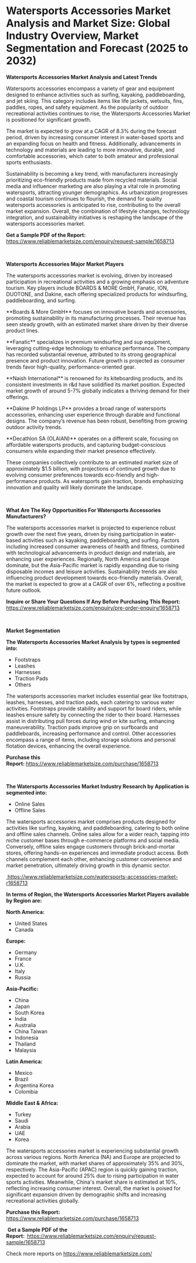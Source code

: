 <p><h1>Watersports Accessories Market Analysis and Market Size: Global Industry Overview, Market Segmentation and Forecast (2025 to 2032)</h1></p><p><strong>Watersports Accessories Market Analysis and Latest Trends</strong></p>
<p><p>Watersports accessories encompass a variety of gear and equipment designed to enhance activities such as surfing, kayaking, paddleboarding, and jet skiing. This category includes items like life jackets, wetsuits, fins, paddles, ropes, and safety equipment. As the popularity of outdoor recreational activities continues to rise, the Watersports Accessories Market is positioned for significant growth. </p><p>The market is expected to grow at a CAGR of 8.3% during the forecast period, driven by increasing consumer interest in water-based sports and an expanding focus on health and fitness. Additionally, advancements in technology and materials are leading to more innovative, durable, and comfortable accessories, which cater to both amateur and professional sports enthusiasts. </p><p>Sustainability is becoming a key trend, with manufacturers increasingly prioritizing eco-friendly products made from recycled materials. Social media and influencer marketing are also playing a vital role in promoting watersports, attracting younger demographics. As urbanization progresses and coastal tourism continues to flourish, the demand for quality watersports accessories is anticipated to rise, contributing to the overall market expansion. Overall, the combination of lifestyle changes, technology integration, and sustainability initiatives is reshaping the landscape of the watersports accessories market.</p></p>
<p><strong>Get a Sample PDF of the Report:&nbsp;</strong> <a href="https://www.reliablemarketsize.com/enquiry/request-sample/1658713?utm_campaign=1131&utm_medium=2&utm_source=Github&utm_content=ia&utm_term=06022025&utm_id=watersports-accessories">https://www.reliablemarketsize.com/enquiry/request-sample/1658713</a></p>
<p>&nbsp;</p>
<p><strong>Watersports Accessories Major Market Players</strong></p>
<p><p>The watersports accessories market is evolving, driven by increased participation in recreational activities and a growing emphasis on adventure tourism. Key players include BOARDS & MORE GmbH, Fanatic, ION, DUOTONE, and Dakine, each offering specialized products for windsurfing, paddleboarding, and surfing.</p><p>**Boards & More GmbH** focuses on innovative boards and accessories, promoting sustainability in its manufacturing processes. Their revenue has seen steady growth, with an estimated market share driven by their diverse product lines.</p><p>**Fanatic** specializes in premium windsurfing and sup equipment, leveraging cutting-edge technology to enhance performance. The company has recorded substantial revenue, attributed to its strong geographical presence and product innovation. Future growth is projected as consumer trends favor high-quality, performance-oriented gear.</p><p>**Naish International** is renowned for its kiteboarding products, and its consistent investments in r&d have solidified its market position. Expected market growth of around 5-7% globally indicates a thriving demand for their offerings.</p><p>**Dakine IP holdings LP** provides a broad range of watersports accessories, enhancing user experience through durable and functional designs. The company’s revenue has been robust, benefiting from growing outdoor activity trends.</p><p>**Decathlon SA (OLAIAN)** operates on a different scale, focusing on affordable watersports products, and capturing budget-conscious consumers while expanding their market presence effectively.</p><p>These companies collectively contribute to an estimated market size of approximately $1.5 billion, with projections of continued growth due to evolving consumer preferences towards eco-friendly and high-performance products. As watersports gain traction, brands emphasizing innovation and quality will likely dominate the landscape.</p></p>
<p>&nbsp;</p>
<p><strong>What Are The Key Opportunities For Watersports Accessories Manufacturers?</strong></p>
<p><p>The watersports accessories market is projected to experience robust growth over the next five years, driven by rising participation in water-based activities such as kayaking, paddleboarding, and surfing. Factors including increased consumer awareness of health and fitness, combined with technological advancements in product design and materials, are enhancing user experiences. Regionally, North America and Europe dominate, but the Asia-Pacific market is rapidly expanding due to rising disposable incomes and leisure activities. Sustainability trends are also influencing product development towards eco-friendly materials. Overall, the market is expected to grow at a CAGR of over 6%, reflecting a positive future outlook.</p></p>
<p><strong>Inquire or Share Your Questions If Any Before Purchasing This Report:</strong> <a href="https://www.reliablemarketsize.com/enquiry/pre-order-enquiry/1658713?utm_campaign=1131&utm_medium=2&utm_source=Github&utm_content=ia&utm_term=06022025&utm_id=watersports-accessories">https://www.reliablemarketsize.com/enquiry/pre-order-enquiry/1658713</a></p>
<p>&nbsp;</p>
<p><strong>Market Segmentation</strong></p>
<p><strong>The Watersports Accessories Market Analysis by types is segmented into:</strong></p>
<p><ul><li>Footstraps</li><li>Leashes</li><li>Harnesses</li><li>Traction Pads</li><li>Others</li></ul></p>
<p><p>The watersports accessories market includes essential gear like footstraps, leashes, harnesses, and traction pads, each catering to various water activities. Footstraps provide stability and support for board riders, while leashes ensure safety by connecting the rider to their board. Harnesses assist in distributing pull forces during wind or kite surfing, enhancing maneuverability. Traction pads improve grip on surfboards and paddleboards, increasing performance and control. Other accessories encompass a range of items, including storage solutions and personal flotation devices, enhancing the overall experience.</p></p>
<p><strong>Purchase this Report:&nbsp;</strong><a href="https://www.reliablemarketsize.com/purchase/1658713?utm_campaign=1131&utm_medium=2&utm_source=Github&utm_content=ia&utm_term=06022025&utm_id=watersports-accessories">https://www.reliablemarketsize.com/purchase/1658713</a></p>
<p>&nbsp;</p>
<p><strong>The Watersports Accessories Market Industry Research by Application is segmented into:</strong></p>
<p><ul><li>Online Sales</li><li>Offline Sales</li></ul></p>
<p><p>The watersports accessories market comprises products designed for activities like surfing, kayaking, and paddleboarding, catering to both online and offline sales channels. Online sales allow for a wider reach, tapping into niche customer bases through e-commerce platforms and social media. Conversely, offline sales engage customers through brick-and-mortar stores, offering hands-on experiences and immediate product access. Both channels complement each other, enhancing customer convenience and market penetration, ultimately driving growth in this dynamic sector.</p></p>
<p><a href="https://www.reliablemarketsize.com/watersports-accessories-market-r1658713?utm_campaign=1131&utm_medium=2&utm_source=Github&utm_content=ia&utm_term=06022025&utm_id=watersports-accessories">&nbsp;https://www.reliablemarketsize.com/watersports-accessories-market-r1658713</a></p>
<p><strong>In terms of Region, the Watersports Accessories Market Players available by Region are:</strong></p>
<p>
    <p> <strong> North America: </strong>
        <ul>
            <li>United States</li>
            <li>Canada</li>
        </ul>
        </p> 
    <p> <strong> Europe: </strong>
        <ul>
            <li>Germany</li>
            <li>France</li>
            <li>U.K.</li>
            <li>Italy</li>
            <li>Russia</li>
        </ul>
        </p> 
    <p> <strong> Asia-Pacific: </strong>
        <ul>
            <li>China</li>
            <li>Japan</li>
            <li>South Korea</li>
            <li>India</li>
            <li>Australia</li>
            <li>China Taiwan</li>
            <li>Indonesia</li>
            <li>Thailand</li>
            <li>Malaysia</li>
        </ul>
        </p> 
    <p> <strong> Latin America: </strong>
        <ul>
            <li>Mexico</li>
            <li>Brazil</li>
            <li>Argentina Korea</li>
            <li>Colombia</li>
        </ul>
        </p> 
    <p> <strong> Middle East & Africa: </strong>
        <ul>
            <li>Turkey</li>
            <li>Saudi</li>
            <li>Arabia</li>
            <li>UAE</li>
            <li>Korea</li>
        </ul>
    </p>
    </p>
<p><p>The watersports accessories market is experiencing substantial growth across various regions. North America (NA) and Europe are projected to dominate the market, with market shares of approximately 35% and 30%, respectively. The Asia-Pacific (APAC) region is quickly gaining traction, expected to account for around 25% due to rising participation in water sports activities. Meanwhile, China's market share is estimated at 10%, reflecting increasing consumer interest. Overall, the market is poised for significant expansion driven by demographic shifts and increasing recreational activities globally.</p></p>
<p><strong>Purchase this Report: </strong><a href="https://www.reliablemarketsize.com/purchase/1658713?utm_campaign=1131&utm_medium=2&utm_source=Github&utm_content=ia&utm_term=06022025&utm_id=watersports-accessories">https://www.reliablemarketsize.com/purchase/1658713</a></p>
<p>&nbsp;<strong>Get a Sample PDF of the Report:&nbsp;&nbsp;</strong><a href="https://www.reliablemarketsize.com/enquiry/request-sample/1658713?utm_campaign=1131&utm_medium=2&utm_source=Github&utm_content=ia&utm_term=06022025&utm_id=watersports-accessories">https://www.reliablemarketsize.com/enquiry/request-sample/1658713</a></p>
<p><strong></strong></p>
<p>Check more reports on <a href="https://www.reliablemarketsize.com/?utm_campaign=1131&utm_medium=2&utm_source=Github&utm_content=ia&utm_term=06022025&utm_id=watersports-accessories">https://www.reliablemarketsize.com/</a></p>